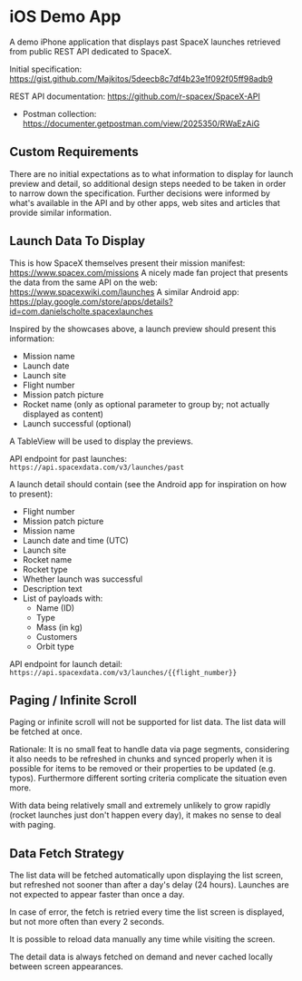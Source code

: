 # iOS Demo App

A demo iPhone application that displays past SpaceX launches retrieved from public REST API dedicated to SpaceX.

Initial specification: https://gist.github.com/Majkitos/5deecb8c7df4b23e1f092f05ff98adb9

REST API documentation: https://github.com/r-spacex/SpaceX-API
* Postman collection: https://documenter.getpostman.com/view/2025350/RWaEzAiG

## Custom Requirements

There are no initial expectations as to what information to display for launch preview and detail, so additional design steps needed to be taken in order to narrow down the specification. Further decisions were informed by what's available in the API and by other apps, web sites and articles that provide similar information.

## Launch Data To Display

This is how SpaceX themselves present their mission manifest: https://www.spacex.com/missions
A nicely made fan project that presents the data from the same API on the web: https://www.spacexwiki.com/launches
A similar Android app: https://play.google.com/store/apps/details?id=com.danielscholte.spacexlaunches

Inspired by the showcases above, a launch preview should present this information:
* Mission name
* Launch date
* Launch site
* Flight number
* Mission patch picture
* Rocket name (only as optional parameter to group by; not actually displayed as content)
* Launch successful (optional)

A TableView will be used to display the previews.

API endpoint for past launches: `https://api.spacexdata.com/v3/launches/past`

A launch detail should contain (see the Android app for inspiration on how to present):
* Flight number
* Mission patch picture
* Mission name
* Launch date and time (UTC)
* Launch site
* Rocket name
* Rocket type
* Whether launch was successful
* Description text
* List of payloads with:
   * Name (ID)
   * Type
   * Mass (in kg)
   * Customers
   * Orbit type

API endpoint for launch detail: `https://api.spacexdata.com/v3/launches/{{flight_number}}`

## Paging / Infinite Scroll

Paging or infinite scroll will not be supported for list data. The list data will be fetched at once.

Rationale: It is no small feat to handle data via page segments, considering it also needs to be refreshed in chunks and synced properly when it is possible for items to be removed or their properties to be updated (e.g. typos). Furthermore different sorting criteria complicate the situation even more.

With data being relatively small and extremely unlikely to grow rapidly (rocket launches just don't happen every day), it makes no sense to deal with paging.

## Data Fetch Strategy

The list data will be fetched automatically upon displaying the list screen, but refreshed not sooner than after a day's delay (24 hours). Launches are not expected to appear faster than once a day.

In case of error, the fetch is retried every time the list screen is displayed, but not more often than every 2 seconds.

It is possible to reload data manually any time while visiting the screen.

The detail data is always fetched on demand and never cached locally between screen appearances.
